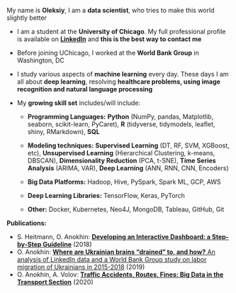My name is **Oleksiy**, I am a **data scientist**, who tries to make this world slightly better

* I am a student at the **University of Chicago**. My full professional profile is available on [**LinkedIn**](https://www.linkedin.com/in/oanokhin/) and **this is the best way to contact me**

* Before joining UChicago, I worked at the **World Bank Group** in Washington, DC

* I study various aspects of **machine learning** every day. These days I am all about **deep learning**, resolving **healthcare problems, using image recognition and natural language processing**

* My **growing skill set** includes/will include:

  + **Programming Languages:** **Python** (NumPy, pandas, Matplotlib, seaborn, scikit-learn, PyCaret), **R** (tidyverse, tidymodels, leaflet, shiny, RMarkdown), **SQL**

  + **Modeling techniques:** **Supervised Learning** (DT, RF, SVM, XGBoost, etc), **Unsupervised Learning** (Hierarchical Clustering, k-means, DBSCAN), **Dimensionality Reduction** (PCA, t-SNE), **Time Series Analysis** (ARIMA, VAR), **Deep Learning** (ANN, RNN, CNN, Encoders)

  + **Big Data Platforms:** Hadoop, Hive, PySpark, Spark ML, GCP, AWS

  + **Deep Learning Libraries:** TensorFlow, Keras, PyTorch

  + **Other:** Docker, Kubernetes, Neo4J, MongoDB, Tableau, GitHub, Git
  
**Publications:**

- S. Heitmann, O. Anokhin: [**Developing an Interactive Dashboard: a Step-by-Step Guideline**](https://drive.google.com/file/d/1VcySMmv1C8SF8c-a19QHrWgCzV8qJECh/view?usp=sharing) (2018)
- O. Anokhin: [**Where are Ukrainian brains “drained” to, and how?** An analysis of LinkedIn data and a World Bank Group study on labor migration of Ukrainians in 2015-2018](https://voxukraine.org/en/where-are-ukrainian-brains-drained-to-and-how/) (2019)
- O. Anokhin, A. Volov: [**Traffic Accidents, Routes, Fines: Big Data in the Transport Section**](https://voxukraine.org/en/traffic-accidents-routes-fines-big-data-in-the-transport-section/) (2020)

